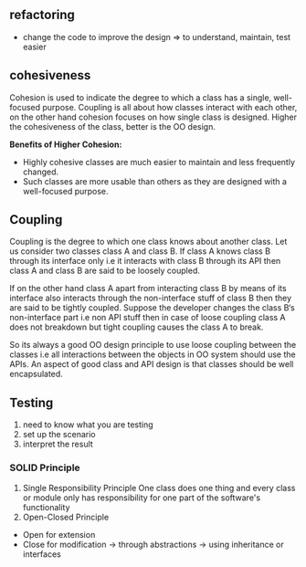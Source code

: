 ## refactoring
- change the code to improve the design => to understand, maintain, test easier

## cohesiveness

Cohesion is used to indicate the degree to which a class has a single, well-focused purpose. Coupling is all about how classes interact with each other, on the other hand cohesion focuses on how single class is designed. Higher the cohesiveness of the class, better is the OO design.

**Benefits of Higher Cohesion:**

- Highly cohesive classes are much easier to maintain and less frequently changed.
- Such classes are more usable than others as they are designed with a well-focused purpose.

## Coupling
Coupling is the degree to which one class knows about another class. Let us consider two classes class A and class B. If class A knows class B through its interface only i.e it interacts with class B through its API then class A and class B are said to be loosely coupled.

If on the other hand class A apart from interacting class B by means of its interface also interacts through the non-interface stuff of class B then they are said to be tightly  coupled. Suppose the developer changes the class B‘s non-interface part i.e non API stuff then in case of loose coupling class A does not breakdown but tight coupling causes the class A to break.

So its always a good OO design principle to use loose coupling between the classes i.e all interactions between the objects in OO system should use the APIs. An aspect of good class and API design is that classes should be well encapsulated.

## Testing
1. need to know what you are testing
2. set up the scenario
3. interpret the result

### SOLID Principle 
1. Single Responsibility Principle
One class does one thing and every class or module only has responsibility for one part of the software's functionality
2. Open-Closed Principle
- Open for extension
- Close for modification
-> through abstractions -> using inheritance or interfaces
